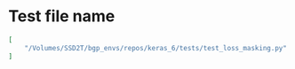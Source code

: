 # Test file name

```json
[
    "/Volumes/SSD2T/bgp_envs/repos/keras_6/tests/test_loss_masking.py"
]
```
